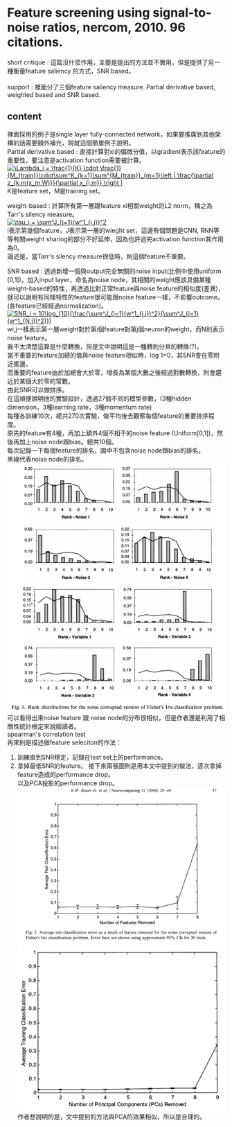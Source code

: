 


# Feature screening using signal-to-noise ratios, nercom, 2010. 96 citations.
short critique : 這篇沒什麼作用，主要是提出的方法並不實用，但是提供了另一種衡量feature saliency 的方式，SNR based。</br></br>
support : 裡面分了三個feature saliency measure. Partial derivative based, weighted based and SNR based.</br>


## content
裡面採用的例子是single layer fully-connected network，如果要推廣到其他架構的話需要額外補充，現就這個簡單例子說明。</br>
Partial derivative based : 直接計算對xi的偏微分值，以gradient表示該feature的重要性，要注意是activation function需要被計算。</br>
<a href="https://www.codecogs.com/eqnedit.php?latex=\Lambda_i&space;=&space;\frac{1}{K}&space;\cdot&space;\frac{1}{M_{train}}\cdot\sum^K_{k=1}\sum^{M_{train}}_{m=1}\left&space;|&space;\frac{\partial&space;z_{k,m(x_m,W)}}{\partial&space;x_{i,m}}&space;\right&space;|" target="_blank"><img src="https://latex.codecogs.com/gif.latex?\Lambda_i&space;=&space;\frac{1}{K}&space;\cdot&space;\frac{1}{M_{train}}\cdot\sum^K_{k=1}\sum^{M_{train}}_{m=1}\left&space;|&space;\frac{\partial&space;z_{k,m(x_m,W)}}{\partial&space;x_{i,m}}&space;\right&space;|" title="\Lambda_i = \frac{1}{K} \cdot \frac{1}{M_{train}}\cdot\sum^K_{k=1}\sum^{M_{train}}_{m=1}\left | \frac{\partial z_{k,m(x_m,W)}}{\partial x_{i,m}} \right |" /></a></br>
K是feature set，M是training set。</br>

weight-based : 計算所有第一層跟feature xi相關weight的L2 norm，稱之為Tarr's silency measure。</br>
<a href="https://www.codecogs.com/eqnedit.php?latex=\tau_i&space;=&space;\sum^J_{j=1}(w^1_{i,j})^2" target="_blank"><img src="https://latex.codecogs.com/gif.latex?\tau_i&space;=&space;\sum^J_{j=1}(w^1_{i,j})^2" title="\tau_i = \sum^J_{j=1}(w^1_{i,j})^2" /></a></br>
i表示第幾個feature，J表示第一層的wieght set，這邊有個問題是CNN, RNN等等有關weight sharing的部分不好延伸，因為也許過完activation function其作用為0。</br>
論述是，當Tarr's silency measure很低時，則這個feature不重要。</br>

SNR based : 透過新增一個與output完全無關的noise input(比例中使用uniform [0,1])，加入input layer，命名為noise node，其相關的weight應該具備某種weight-based的特性，再透過比對正常feature與noise feature的相似度(差異)，就可以說明有同樣特性的feature很可能跟noise feature一樣，不影響outcome。(各feature已經經過normalization)。</br>
<a href="https://www.codecogs.com/eqnedit.php?latex=SNR_i&space;=&space;10\log_{10}(\frac{\sum^J_{j=1}(w^1_{i,j})^2}{\sum^J_{j=1}(w^1_{N,j})^2)})" target="_blank"><img src="https://latex.codecogs.com/gif.latex?SNR_i&space;=&space;10\log_{10}(\frac{\sum^J_{j=1}(w^1_{i,j})^2}{\sum^J_{j=1}(w^1_{N,j})^2)})" title="SNR_i = 10\log_{10}(\frac{\sum^J_{j=1}(w^1_{i,j})^2}{\sum^J_{j=1}(w^1_{N,j})^2)})" /></a></br>
wi,j一樣表示第一層weight對於第i個feature對第j個neuron的weight，而N則表示noise feature。</br>
我不太清楚這算是什麼轉換，但是文中說明這是一種轉到分貝的轉換(?)。</br>
當不重要的feature加總的值與noise feature相似時，log 1=0，其SNR會在零附近擺盪。</br>
而重要的feature由於加總會大於零，增長為某個大數之後經過對數轉換，則會趨近於某個大於零的常數。</br>
由此SNR可以做排序。</br>
在這順便說明他的實驗設計，透過27個不同的模型參數，(3種hidden dimension，3種learning rate，3種momentum rate)</br>
每種各訓練10次，總共270次實驗，做平均後去觀察每個feature的重要排序程度。</br>
原先的feature有4種，再加上額外4個不相干的noise feature (Uniform[0,1])，然後再加上noise node跟bias。總共10個。</br>
每次記錄一下每個feature的排名，圖中不包含noise node跟bias的排名。</br>
黑線代表noise node的排名。</br>
![Feature Ranking][fig1]</br>
可以看得出來noise feature 跟 noise node的分布很相似，但是作者還是利用了相關性統計檢定來說服讀者。</br>
spearman's correlation test</br>
再來則是描述做feature seleciton的作法：
1. 訓練直到SNR穩定，記錄在test set上的performance。
2. 拿掉最低SNR的feature。
接下來兩張圖則是用本文中提到的做法，逐次拿掉feature造成的performance drop。</br>
以及PCA投影的performance drop。</br>
![Feature Ranking][fig2]</br>
![Feature Ranking][fig3]</br>
作者想說明的是，文中提到的方法與PCA的效果相似，所以是合理的。</br>

[fig1]: https://github.com/k123321141/SelectNet/blob/master/refs/Feature%20screening%20using%20signal-to-noise%20ratios%2C%20nercom%2C%202010%2C%2096/fig1.png
[fig2]: https://github.com/k123321141/SelectNet/blob/master/refs/Feature%20screening%20using%20signal-to-noise%20ratios%2C%20nercom%2C%202010%2C%2096/fig2.png
[fig3]: https://github.com/k123321141/SelectNet/blob/master/refs/Feature%20screening%20using%20signal-to-noise%20ratios%2C%20nercom%2C%202010%2C%2096/fig3.png
